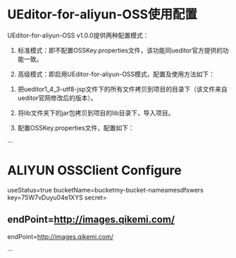 UEditor-for-aliyun-OSS使用配置
=====
UEditor-for-aliyun-OSS v1.0.0提供两种配置模式：

1. 标准模式：即不配置OSSKey.properties文件，该功能同ueditor官方提供的功能一致。

2. 高级模式：即启用UEditor-for-aliyun-OSS模式，配置及使用方法如下：

1) 把ueditor1_4_3-utf8-jsp文件下的所有文件拷贝到项目的目录下（该文件来自ueditor官网修改后的版本）。

2) 将lib文件夹下的jar包拷贝到项目的lib目录下，导入项目。

3) 配置OSSKey.properties文件，配置如下：

···
# ALIYUN OSSClient Configure 
useStatus=true
bucketName=bucketmy-bucket-nameamesdfswers
key=75W7vDuyu04e1XYS
secret=
## endPoint=http://images.qikemi.com/
endPoint=http://images.qikemi.com/

···
